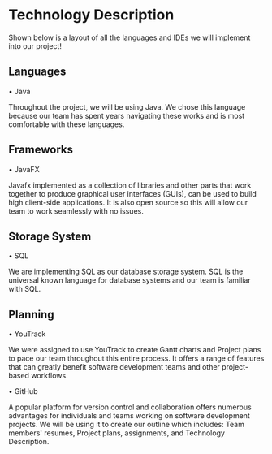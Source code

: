 # Technology Description
Shown below is a layout of all the languages and IDEs we will implement into our project!

## Languages
 • Java 
 
Throughout the project, we will be using Java. We chose this language because our team has spent years navigating these works and is most comfortable with these languages.

## Frameworks
 • JavaFX
 
Javafx implemented as a collection of libraries and other parts that work together to produce graphical user interfaces (GUIs), can be used to build high client-side applications. 
It is also open source so this will allow our team to work seamlessly with no issues.

## Storage System
 • SQL
 
We are implementing SQL as our database storage system. SQL is the universal known language for database systems and our team is familiar with SQL.

## Planning
 • YouTrack
 
We were assigned to use YouTrack to create Gantt charts and Project plans to pace our team throughout this entire process. It offers a range of features that can greatly benefit software development teams and other project-based workflows.

 • GitHub
 
A popular platform for version control and collaboration offers numerous advantages for individuals and teams working on software development projects. We will be using it to create our outline which includes: Team members' resumes, Project plans, assignments, and Technology Description.
